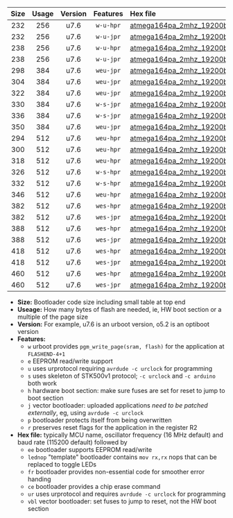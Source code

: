 |Size|Usage|Version|Features|Hex file|
|:-:|:-:|:-:|:-:|:--|
|232|256|u7.6|`w-u-hpr`|[atmega164pa_2mhz_19200bps_ur.hex](https://raw.githubusercontent.com/stefanrueger/urboot/main//atmega164pa_2mhz_19200bps_ur.hex)|
|232|256|u7.6|`w-u-jpr`|[atmega164pa_2mhz_19200bps_ur_vbl.hex](https://raw.githubusercontent.com/stefanrueger/urboot/main//atmega164pa_2mhz_19200bps_ur_vbl.hex)|
|238|256|u7.6|`w-u-hpr`|[atmega164pa_2mhz_19200bps_lednop_ur.hex](https://raw.githubusercontent.com/stefanrueger/urboot/main//atmega164pa_2mhz_19200bps_lednop_ur.hex)|
|238|256|u7.6|`w-u-jpr`|[atmega164pa_2mhz_19200bps_lednop_ur_vbl.hex](https://raw.githubusercontent.com/stefanrueger/urboot/main//atmega164pa_2mhz_19200bps_lednop_ur_vbl.hex)|
|298|384|u7.6|`weu-jpr`|[atmega164pa_2mhz_19200bps_ee_ur_vbl.hex](https://raw.githubusercontent.com/stefanrueger/urboot/main//atmega164pa_2mhz_19200bps_ee_ur_vbl.hex)|
|304|384|u7.6|`weu-jpr`|[atmega164pa_2mhz_19200bps_ee_lednop_ur_vbl.hex](https://raw.githubusercontent.com/stefanrueger/urboot/main//atmega164pa_2mhz_19200bps_ee_lednop_ur_vbl.hex)|
|322|384|u7.6|`weu-jpr`|[atmega164pa_2mhz_19200bps_ee_lednop_fr_ur_vbl.hex](https://raw.githubusercontent.com/stefanrueger/urboot/main//atmega164pa_2mhz_19200bps_ee_lednop_fr_ur_vbl.hex)|
|330|384|u7.6|`w-s-jpr`|[atmega164pa_2mhz_19200bps_vbl.hex](https://raw.githubusercontent.com/stefanrueger/urboot/main//atmega164pa_2mhz_19200bps_vbl.hex)|
|336|384|u7.6|`w-s-jpr`|[atmega164pa_2mhz_19200bps_lednop_vbl.hex](https://raw.githubusercontent.com/stefanrueger/urboot/main//atmega164pa_2mhz_19200bps_lednop_vbl.hex)|
|350|384|u7.6|`weu-jpr`|[atmega164pa_2mhz_19200bps_ee_lednop_fr_ce_ur_vbl.hex](https://raw.githubusercontent.com/stefanrueger/urboot/main//atmega164pa_2mhz_19200bps_ee_lednop_fr_ce_ur_vbl.hex)|
|294|512|u7.6|`weu-hpr`|[atmega164pa_2mhz_19200bps_ee_ur.hex](https://raw.githubusercontent.com/stefanrueger/urboot/main//atmega164pa_2mhz_19200bps_ee_ur.hex)|
|300|512|u7.6|`weu-hpr`|[atmega164pa_2mhz_19200bps_ee_lednop_ur.hex](https://raw.githubusercontent.com/stefanrueger/urboot/main//atmega164pa_2mhz_19200bps_ee_lednop_ur.hex)|
|318|512|u7.6|`weu-hpr`|[atmega164pa_2mhz_19200bps_ee_lednop_fr_ur.hex](https://raw.githubusercontent.com/stefanrueger/urboot/main//atmega164pa_2mhz_19200bps_ee_lednop_fr_ur.hex)|
|326|512|u7.6|`w-s-hpr`|[atmega164pa_2mhz_19200bps.hex](https://raw.githubusercontent.com/stefanrueger/urboot/main//atmega164pa_2mhz_19200bps.hex)|
|332|512|u7.6|`w-s-hpr`|[atmega164pa_2mhz_19200bps_lednop.hex](https://raw.githubusercontent.com/stefanrueger/urboot/main//atmega164pa_2mhz_19200bps_lednop.hex)|
|346|512|u7.6|`weu-hpr`|[atmega164pa_2mhz_19200bps_ee_lednop_fr_ce_ur.hex](https://raw.githubusercontent.com/stefanrueger/urboot/main//atmega164pa_2mhz_19200bps_ee_lednop_fr_ce_ur.hex)|
|382|512|u7.6|`wes-hpr`|[atmega164pa_2mhz_19200bps_ee.hex](https://raw.githubusercontent.com/stefanrueger/urboot/main//atmega164pa_2mhz_19200bps_ee.hex)|
|382|512|u7.6|`wes-jpr`|[atmega164pa_2mhz_19200bps_ee_vbl.hex](https://raw.githubusercontent.com/stefanrueger/urboot/main//atmega164pa_2mhz_19200bps_ee_vbl.hex)|
|388|512|u7.6|`wes-hpr`|[atmega164pa_2mhz_19200bps_ee_lednop.hex](https://raw.githubusercontent.com/stefanrueger/urboot/main//atmega164pa_2mhz_19200bps_ee_lednop.hex)|
|388|512|u7.6|`wes-jpr`|[atmega164pa_2mhz_19200bps_ee_lednop_vbl.hex](https://raw.githubusercontent.com/stefanrueger/urboot/main//atmega164pa_2mhz_19200bps_ee_lednop_vbl.hex)|
|418|512|u7.6|`wes-hpr`|[atmega164pa_2mhz_19200bps_ee_lednop_fr.hex](https://raw.githubusercontent.com/stefanrueger/urboot/main//atmega164pa_2mhz_19200bps_ee_lednop_fr.hex)|
|418|512|u7.6|`wes-jpr`|[atmega164pa_2mhz_19200bps_ee_lednop_fr_vbl.hex](https://raw.githubusercontent.com/stefanrueger/urboot/main//atmega164pa_2mhz_19200bps_ee_lednop_fr_vbl.hex)|
|460|512|u7.6|`wes-hpr`|[atmega164pa_2mhz_19200bps_ee_lednop_fr_ce.hex](https://raw.githubusercontent.com/stefanrueger/urboot/main//atmega164pa_2mhz_19200bps_ee_lednop_fr_ce.hex)|
|460|512|u7.6|`wes-jpr`|[atmega164pa_2mhz_19200bps_ee_lednop_fr_ce_vbl.hex](https://raw.githubusercontent.com/stefanrueger/urboot/main//atmega164pa_2mhz_19200bps_ee_lednop_fr_ce_vbl.hex)|

- **Size:** Bootloader code size including small table at top end
- **Useage:** How many bytes of flash are needed, ie, HW boot section or a multiple of the page size
- **Version:** For example, u7.6 is an urboot version, o5.2 is an optiboot version
- **Features:**
  + `w` urboot provides `pgm_write_page(sram, flash)` for the application at `FLASHEND-4+1`
  + `e` EEPROM read/write support
  + `u` uses urprotocol requiring `avrdude -c urclock` for programming
  + `s` uses skeleton of STK500v1 protocol; `-c urclock` and `-c arduino` both work
  + `h` hardware boot section: make sure fuses are set for reset to jump to boot section
  + `j` vector bootloader: uploaded applications *need to be patched externally*, eg, using `avrdude -c urclock`
  + `p` bootloader protects itself from being overwritten
  + `r` preserves reset flags for the application in the register R2
- **Hex file:** typically MCU name, oscillator frequency (16 MHz default) and baud rate (115200 default) followed by
  + `ee` bootloader supports EEPROM read/write
  + `lednop` "template" bootloader contains `mov rx,rx` nops that can be replaced to toggle LEDs
  + `fr` bootloader provides non-essential code for smoother error handing
  + `ce` bootloader provides a chip erase command
  + `ur` uses urprotocol and requires `avrdude -c urclock` for programming
  + `vbl` vector bootloader: set fuses to jump to reset, not the HW boot section
